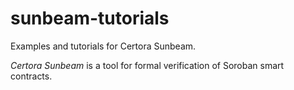 # sunbeam-tutorials
Examples and tutorials for Certora Sunbeam.

_Certora Sunbeam_ is a tool for formal verification of Soroban smart contracts.
